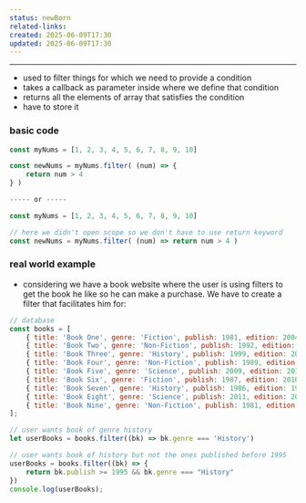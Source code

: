 ```yaml
---
status: newBorn
related-links: 
created: 2025-06-09T17:30
updated: 2025-06-09T17:30
---
```

---

- used to filter things for which we need to provide a condition
- takes a callback as parameter inside where we define that condition
- returns all the elements of array that satisfies the condition
- have to store it

### basic code
```js
const myNums = [1, 2, 3, 4, 5, 6, 7, 8, 9, 10]

const newNums = myNums.filter( (num) => {
    return num > 4
} )

----- or -----

const myNums = [1, 2, 3, 4, 5, 6, 7, 8, 9, 10]

// here we didn't open scope so we don't have to use return keyword
const newNums = myNums.filter( (num) => return num > 4 )
```

### real world example
- considering we have a book website where the user is using filters to get the book he like so he can make a purchase. We have to create a filter that facilitates him for:
```js
// database
const books = [
    { title: 'Book One', genre: 'Fiction', publish: 1981, edition: 2004 },
    { title: 'Book Two', genre: 'Non-Fiction', publish: 1992, edition: 2008 },
    { title: 'Book Three', genre: 'History', publish: 1999, edition: 2007 },
    { title: 'Book Four', genre: 'Non-Fiction', publish: 1989, edition: 2010 },
    { title: 'Book Five', genre: 'Science', publish: 2009, edition: 2014 },
    { title: 'Book Six', genre: 'Fiction', publish: 1987, edition: 2010 },
    { title: 'Book Seven', genre: 'History', publish: 1986, edition: 1996 },
    { title: 'Book Eight', genre: 'Science', publish: 2011, edition: 2016 },
    { title: 'Book Nine', genre: 'Non-Fiction', publish: 1981, edition: 1989 },
];

// user wants book of genre history
let userBooks = books.filter((bk) => bk.genre === 'History')

// user wants book of history but not the ones published before 1995
userBooks = books.filter((bk) => {
    return bk.publish >= 1995 && bk.genre === "History"
})
console.log(userBooks);
```